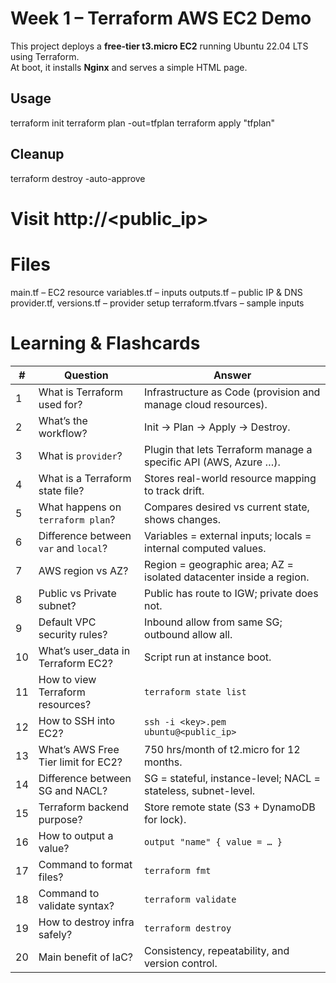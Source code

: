 # Week 1 – Terraform AWS EC2 Demo

This project deploys a **free-tier t3.micro EC2** running Ubuntu 22.04 LTS using Terraform.  
At boot, it installs **Nginx** and serves a simple HTML page.

## Usage
terraform init
terraform plan -out=tfplan
terraform apply "tfplan"

## Cleanup
terraform destroy -auto-approve

# Visit http://<public_ip>

# Files
main.tf – EC2 resource
variables.tf – inputs
outputs.tf – public IP & DNS
provider.tf, versions.tf – provider setup
terraform.tfvars – sample inputs

# Learning & Flashcards


| #  | Question                              | Answer                                                              |
| -- | ------------------------------------- | ------------------------------------------------------------------- |
| 1  | What is Terraform used for?           | Infrastructure as Code (provision and manage cloud resources).      |
| 2  | What’s the workflow?                  | Init → Plan → Apply → Destroy.                                      |
| 3  | What is `provider`?                   | Plugin that lets Terraform manage a specific API (AWS, Azure …).    |
| 4  | What is a Terraform state file?       | Stores real-world resource mapping to track drift.                  |
| 5  | What happens on `terraform plan`?     | Compares desired vs current state, shows changes.                   |
| 6  | Difference between `var` and `local`? | Variables = external inputs; locals = internal computed values.     |
| 7  | AWS region vs AZ?                     | Region = geographic area; AZ = isolated datacenter inside a region. |
| 8  | Public vs Private subnet?             | Public has route to IGW; private does not.                          |
| 9  | Default VPC security rules?           | Inbound allow from same SG; outbound allow all.                     |
| 10 | What’s user_data in Terraform EC2?    | Script run at instance boot.                                        |
| 11 | How to view Terraform resources?      | `terraform state list`                                              |
| 12 | How to SSH into EC2?                  | `ssh -i <key>.pem ubuntu@<public_ip>`                               |
| 13 | What’s AWS Free Tier limit for EC2?   | 750 hrs/month of t2.micro for 12 months.                            |
| 14 | Difference between SG and NACL?       | SG = stateful, instance-level; NACL = stateless, subnet-level.      |
| 15 | Terraform backend purpose?            | Store remote state (S3 + DynamoDB for lock).                        |
| 16 | How to output a value?                | `output "name" { value = … }`                                       |
| 17 | Command to format files?              | `terraform fmt`                                                     |
| 18 | Command to validate syntax?           | `terraform validate`                                                |
| 19 | How to destroy infra safely?          | `terraform destroy`                                                 |
| 20 | Main benefit of IaC?                  | Consistency, repeatability, and version control.                    |
